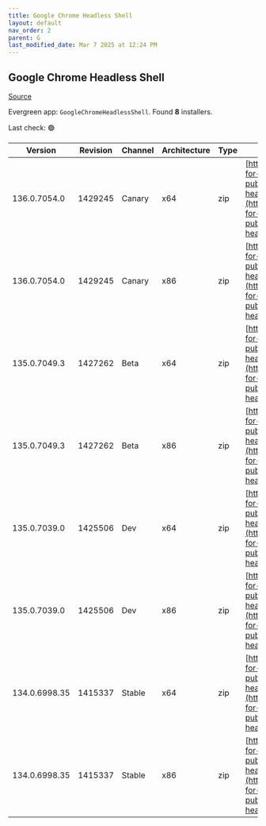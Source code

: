 ```yaml
---
title: Google Chrome Headless Shell
layout: default
nav_order: 2
parent: G
last_modified_date: Mar 7 2025 at 12:24 PM
---
```


## Google Chrome Headless Shell

[Source](https://googlechromelabs.github.io/chrome-for-testing/)

Evergreen app: `GoogleChromeHeadlessShell`. Found **8** installers.

Last check: 🟢

| Version       | Revision | Channel | Architecture | Type | URI                                                                                                                                                                                                                          |
| ------------- | -------- | ------- | ------------ | ---- | ---------------------------------------------------------------------------------------------------------------------------------------------------------------------------------------------------------------------------- |
| 136.0.7054.0  | 1429245  | Canary  | x64          | zip  | [https://storage.googleapis.com/chrome-for-testing-public/136.0.7054.0/win64/chrome-headless-shell-win64.zip](https://storage.googleapis.com/chrome-for-testing-public/136.0.7054.0/win64/chrome-headless-shell-win64.zip)   |
| 136.0.7054.0  | 1429245  | Canary  | x86          | zip  | [https://storage.googleapis.com/chrome-for-testing-public/136.0.7054.0/win32/chrome-headless-shell-win32.zip](https://storage.googleapis.com/chrome-for-testing-public/136.0.7054.0/win32/chrome-headless-shell-win32.zip)   |
| 135.0.7049.3  | 1427262  | Beta    | x64          | zip  | [https://storage.googleapis.com/chrome-for-testing-public/135.0.7049.3/win64/chrome-headless-shell-win64.zip](https://storage.googleapis.com/chrome-for-testing-public/135.0.7049.3/win64/chrome-headless-shell-win64.zip)   |
| 135.0.7049.3  | 1427262  | Beta    | x86          | zip  | [https://storage.googleapis.com/chrome-for-testing-public/135.0.7049.3/win32/chrome-headless-shell-win32.zip](https://storage.googleapis.com/chrome-for-testing-public/135.0.7049.3/win32/chrome-headless-shell-win32.zip)   |
| 135.0.7039.0  | 1425506  | Dev     | x64          | zip  | [https://storage.googleapis.com/chrome-for-testing-public/135.0.7039.0/win64/chrome-headless-shell-win64.zip](https://storage.googleapis.com/chrome-for-testing-public/135.0.7039.0/win64/chrome-headless-shell-win64.zip)   |
| 135.0.7039.0  | 1425506  | Dev     | x86          | zip  | [https://storage.googleapis.com/chrome-for-testing-public/135.0.7039.0/win32/chrome-headless-shell-win32.zip](https://storage.googleapis.com/chrome-for-testing-public/135.0.7039.0/win32/chrome-headless-shell-win32.zip)   |
| 134.0.6998.35 | 1415337  | Stable  | x64          | zip  | [https://storage.googleapis.com/chrome-for-testing-public/134.0.6998.35/win64/chrome-headless-shell-win64.zip](https://storage.googleapis.com/chrome-for-testing-public/134.0.6998.35/win64/chrome-headless-shell-win64.zip) |
| 134.0.6998.35 | 1415337  | Stable  | x86          | zip  | [https://storage.googleapis.com/chrome-for-testing-public/134.0.6998.35/win32/chrome-headless-shell-win32.zip](https://storage.googleapis.com/chrome-for-testing-public/134.0.6998.35/win32/chrome-headless-shell-win32.zip) |
